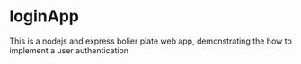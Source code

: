 # loginApp
This is a nodejs and express bolier plate web app, demonstrating the how to implement a user authentication
